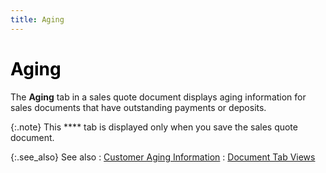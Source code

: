 ```yaml
---
title: Aging
---
```


# <font style="color: #000000;" color="#000000">Aging</font>


The **Aging** tab in a sales quote  document displays aging information for sales documents that have outstanding  payments or deposits.


{:.note}
This **** tab is  displayed only when you save the sales quote document.


{:.see_also}
See also
: [Customer  Aging Information]({{site.sp_baseurl}}/sales-docs/docs-profile/contents/tab-details/aging/aging_information_doc_view_details_sales_docs_content.html)
: [Document  Tab Views ]({{site.sp_baseurl}}/misc/document_view_details_sales_quote_step_by_step.html)

